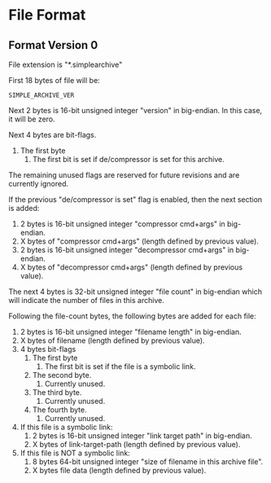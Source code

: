 # File Format

## Format Version 0

File extension is "*.simplearchive"

First 18 bytes of file will be:

    SIMPLE_ARCHIVE_VER

Next 2 bytes is 16-bit unsigned integer "version" in big-endian. In this case,
it will be zero.

Next 4 bytes are bit-flags.

1. The first byte
    1. The first bit is set if de/compressor is set for this archive.

The remaining unused flags are reserved for future revisions and are currently
ignored.

If the previous "de/compressor is set" flag is enabled, then the next section is
added:

1. 2 bytes is 16-bit unsigned integer "compressor cmd+args" in big-endian.
2. X bytes of "compressor cmd+args" (length defined by previous value).
3. 2 bytes is 16-bit unsigned integer "decompressor cmd+args" in big-endian.
4. X bytes of "decompressor cmd+args" (length defined by previous value).

The next 4 bytes is 32-bit unsigned integer "file count" in big-endian which
will indicate the number of files in this archive.

Following the file-count bytes, the following bytes are added for each file:

1. 2 bytes is 16-bit unsigned integer "filename length" in big-endian.
2. X bytes of filename (length defined by previous value).
3. 4 bytes bit-flags
    1. The first byte
        1. The first bit is set if the file is a symbolic link.
    2. The second byte.
        1. Currently unused.
    3. The third byte.
        1. Currently unused.
    4. The fourth byte.
        1. Currently unused.
4. If this file is a symbolic link:
    1. 2 bytes is 16-bit unsigned integer "link target path" in big-endian.
    2. X bytes of link-target-path (length defined by previous value).
5. If this file is NOT a symbolic link:
    1. 8 bytes 64-bit unsigned integer "size of filename in this archive file".
    2. X bytes file data (length defined by previous value).
